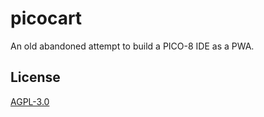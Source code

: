 # picocart

An old abandoned attempt to build a PICO-8 IDE as a PWA.

## License

[AGPL-3.0](https://codeberg.org/henrycatalinismith/picocart/src/branch/main/license)

